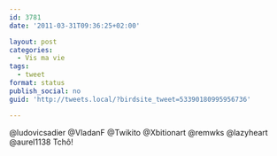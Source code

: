 ```yaml
---
id: 3781
date: '2011-03-31T09:36:25+02:00'

layout: post
categories:
  - Vis ma vie
tags:
  - tweet
format: status
publish_social: no
guid: 'http://tweets.local/?birdsite_tweet=53390180995956736'

---
```


@ludovicsadier @VladanF @Twikito @Xbitionart @remwks @lazyheart @aurel1138 Tchô!